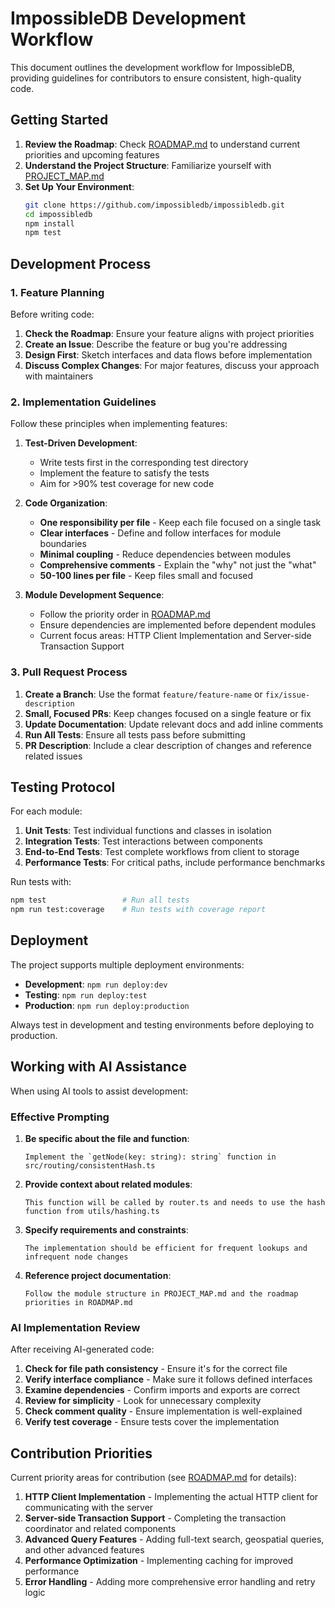 # ImpossibleDB Development Workflow

This document outlines the development workflow for ImpossibleDB, providing guidelines for contributors to ensure consistent, high-quality code.

## Getting Started

1. **Review the Roadmap**: Check [ROADMAP.md](./ROADMAP.md) to understand current priorities and upcoming features
2. **Understand the Project Structure**: Familiarize yourself with [PROJECT_MAP.md](./PROJECT_MAP.md)
3. **Set Up Your Environment**:
   ```bash
   git clone https://github.com/impossibledb/impossibledb.git
   cd impossibledb
   npm install
   npm test
   ```

## Development Process

### 1. Feature Planning

Before writing code:

1. **Check the Roadmap**: Ensure your feature aligns with project priorities
2. **Create an Issue**: Describe the feature or bug you're addressing
3. **Design First**: Sketch interfaces and data flows before implementation
4. **Discuss Complex Changes**: For major features, discuss your approach with maintainers

### 2. Implementation Guidelines

Follow these principles when implementing features:

1. **Test-Driven Development**:
   - Write tests first in the corresponding test directory
   - Implement the feature to satisfy the tests
   - Aim for >90% test coverage for new code

2. **Code Organization**:
   - **One responsibility per file** - Keep each file focused on a single task
   - **Clear interfaces** - Define and follow interfaces for module boundaries
   - **Minimal coupling** - Reduce dependencies between modules
   - **Comprehensive comments** - Explain the "why" not just the "what"
   - **50-100 lines per file** - Keep files small and focused

3. **Module Development Sequence**:
   - Follow the priority order in [ROADMAP.md](./ROADMAP.md)
   - Ensure dependencies are implemented before dependent modules
   - Current focus areas: HTTP Client Implementation and Server-side Transaction Support

### 3. Pull Request Process

1. **Create a Branch**: Use the format `feature/feature-name` or `fix/issue-description`
2. **Small, Focused PRs**: Keep changes focused on a single feature or fix
3. **Update Documentation**: Update relevant docs and add inline comments
4. **Run All Tests**: Ensure all tests pass before submitting
5. **PR Description**: Include a clear description of changes and reference related issues

## Testing Protocol

For each module:

1. **Unit Tests**: Test individual functions and classes in isolation
2. **Integration Tests**: Test interactions between components
3. **End-to-End Tests**: Test complete workflows from client to storage
4. **Performance Tests**: For critical paths, include performance benchmarks

Run tests with:
```bash
npm test                 # Run all tests
npm run test:coverage    # Run tests with coverage report
```

## Deployment

The project supports multiple deployment environments:

- **Development**: `npm run deploy:dev`
- **Testing**: `npm run deploy:test`
- **Production**: `npm run deploy:production`

Always test in development and testing environments before deploying to production.

## Working with AI Assistance

When using AI tools to assist development:

### Effective Prompting

1. **Be specific about the file and function**:
   ```
   Implement the `getNode(key: string): string` function in src/routing/consistentHash.ts
   ```

2. **Provide context about related modules**:
   ```
   This function will be called by router.ts and needs to use the hash function from utils/hashing.ts
   ```

3. **Specify requirements and constraints**:
   ```
   The implementation should be efficient for frequent lookups and infrequent node changes
   ```

4. **Reference project documentation**:
   ```
   Follow the module structure in PROJECT_MAP.md and the roadmap priorities in ROADMAP.md
   ```

### AI Implementation Review

After receiving AI-generated code:

1. **Check for file path consistency** - Ensure it's for the correct file
2. **Verify interface compliance** - Make sure it follows defined interfaces
3. **Examine dependencies** - Confirm imports and exports are correct
4. **Review for simplicity** - Look for unnecessary complexity
5. **Check comment quality** - Ensure implementation is well-explained
6. **Verify test coverage** - Ensure tests cover the implementation

## Contribution Priorities

Current priority areas for contribution (see [ROADMAP.md](./ROADMAP.md) for details):

1. **HTTP Client Implementation** - Implementing the actual HTTP client for communicating with the server
2. **Server-side Transaction Support** - Completing the transaction coordinator and related components
3. **Advanced Query Features** - Adding full-text search, geospatial queries, and other advanced features
4. **Performance Optimization** - Implementing caching for improved performance
5. **Error Handling** - Adding more comprehensive error handling and retry logic
